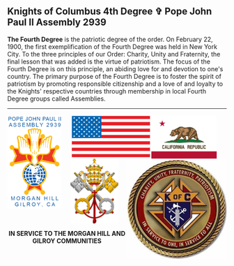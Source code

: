 <div style="background-image: url('gold.JPG');">

<p align="center"><h2>Knights of Columbus 4th Degree &#x271E; Pope John Paul II Assembly 2939</h2></p>

<b>The Fourth Degree</b> is the patriotic degree of the order. On February 22, 1900, the first exemplification of the Fourth Degree was held in New York City. To the three principles of our Order: Charity, Unity and Fraternity, the final lesson that was added is the virtue of patriotism. The focus of the Fourth Degree is on this principle, an abiding love for and devotion to one's country. The primary purpose of the Fourth Degree is to foster the spirit of patriotism by promoting responsible citizenship and a love of and loyalty to the Knights' respective countries through membership in local Fourth Degree groups called Assemblies.
<br>
<hr>
<p align="center">
<img align="left" img src="assets/img/2939logoA.png" width="125">
<img align="center" img src="assets/img/usflag1A.jpg" width="180">
<img align="center" img src="assets/img/calflag1A.jpg" width="150">
<img align="center" img src="assets/img/vakeys.png" width="110">
<img align="right" img src="assets/img/kofc9.jpg" width="230">
</p>
<center><b>IN SERVICE TO THE MORGAN HILL AND GILROY COMMUNITIES</b>
<br>
<br>
<br>


</div>
